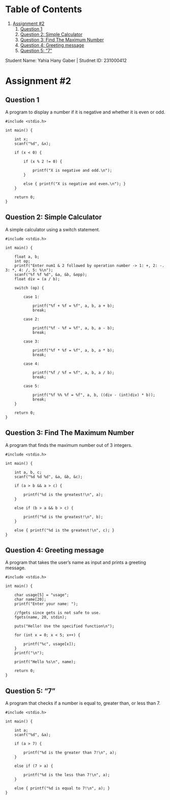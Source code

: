 
# Table of Contents

1.  [Assignment #2](#org04938be)
    1.  [Question 1](#org802f6a0)
    2.  [Question 2: Simple Calculator](#orgda1e375)
    3.  [Question 3: Find The Maximum Number](#orgedcf463)
    4.  [Question 4: Greeting message](#org459b210)
    5.  [Question 5: &ldquo;7&rdquo;](#org560a8ac)

Student Name: Yahia Hany Gaber |
Studnet ID: 231000412


<a id="org04938be"></a>

# Assignment #2


<a id="org802f6a0"></a>

## Question 1

A program to display a number if it is negative and whether it is even or odd.

    
    #include <stdio.h>
    
    int main() {
    
        int x;
        scanf("%d", &x);
    
        if (x < 0) {
    
            if (x % 2 != 0) {
    
                printf("X is negative and odd.\n");
            }
    
            else { printf("X is negative and even.\n"); }
        }
    
        return 0;
    }


<a id="orgda1e375"></a>

## Question 2: Simple Calculator

A simple calculator using a switch statement.

    
    #include <stdio.h>
    
    int main() {
    
        float a, b;
        int op;
        printf("Enter num1 & 2 followed by operation number -> 1: +, 2: -. 3: *, 4: /, 5: %\n");
        scanf("%f %f %d", &a, &b, &opp);
        float div = (a / b);
    
        switch (op) {
    
            case 1:
    
                printf("%f + %f = %f", a, b, a + b);
                break;
    
            case 2:
    
                printf("%f - %f = %f", a, b, a - b);
                break;
    
            case 3:
    
                printf("%f * %f = %f", a, b, a * b);
                break;
    
            case 4:
    
                printf("%f / %f = %f", a, b, a / b);
                break;
    
            case 5:
    
                printf("%f %% %f = %f", a, b, ((div - (int)div) * b));
                break;
        }
    
        return 0;
    }


<a id="orgedcf463"></a>

## Question 3: Find The Maximum Number

A program that finds the maximum number out of 3 integers.

    
    #include <stdio.h>
    
    int main() {
    
        int a, b, c;
        scanf("%d %d %d", &a, &b, &c);
    
        if (a > b && a > c) {
    
            printf("%d is the greatest!\n", a);
        }
    
        else if (b > a && b > c) {
    
            printf("%d is the greatest!\n", b);
        }
    
        else { printf("%d is the greatest!\n", c); }
    }


<a id="org459b210"></a>

## Question 4: Greeting message

A program that takes the user&rsquo;s name as input and prints a greeting message.

    
    #include <stdio.h>
    
    int main() {
    
        char usage[5] = "usage";
        char name[20];
        printf("Enter your name: ");
    
        //fgets since gets is not safe to use.
        fgets(name, 20, stdin);
    
        puts("Hello! Use the specified function\n");
    
        for (int x = 0; x < 5; x++) {
    
            printf("%c", usage[x]);
        }
        printf("\n");
    
        printf("Hello %s\n", name);
    
        return 0;
    }


<a id="org560a8ac"></a>

## Question 5: &ldquo;7&rdquo;

A program that checks if a number is equal to, greater than, or less than 7.

    
    #include <stdio.h>
    
    int main() {
    
        int a;
        scanf("%d", &a);
    
        if (a > 7) {
    
            printf("%d is the greater than 7!\n", a);
        }
    
        else if (7 > a) {
    
            printf("%d is the less than 7!\n", a);
        }
    
        else { printf("%d is equal to 7!\n", a); }
    }

